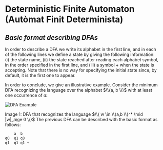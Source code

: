 # Deterministic Finite Automaton (Autòmat Finit Determinista)
## _Basic format describing DFAs_

In order to describe a DFA we write its alphabet in the first line, and in each of the following
lines we define a state by giving the following information: (i) the state name, (ii) the state
reached after reading each alphabet symbol, in the order specified in the first line, and (iii)
a symbol + when the state is accepting. Note that there is no way for specifying the initial
state since, by default, it is the first one to appear.

In order to conclude, we give an illustrative example. Consider the minimum DFA
recognizing the language over the alphabet $\\{a, b \\}$ with at least one occurrence of $a$:

![DFA Example](https://i.imgur.com/K2dGZYM.png)

Image 1: DFA that recognizes the language $\\{ w \in \\{a,b \\}^* \mid |w|_a\ge 0 \\}$
The previous DFA can be described with the basic format as follows:

```sh
    a  b
q0  q1 q0
q1  q1 q1 +
```


